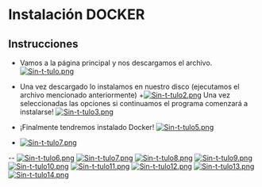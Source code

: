 # Instalación DOCKER

## Instrucciones

+ Vamos a la página principal y nos descargamos el archivo.
[![Sin-t-tulo.png](https://i.postimg.cc/26hJVSgR/Sin-t-tulo.png)](https://postimg.cc/474w0sJB)

+ Una vez descargado lo instalamos en nuestro disco (ejecutamos el archivo mencionado anteriormente)
+[![Sin-t-tulo2.png](https://i.postimg.cc/xTDsXQPn/Sin-t-tulo2.png)](https://postimg.cc/8s4dYq30)
Una vez seleccionadas las opciones si continuamos el programa comenzará a instalarse!
[![Sin-t-tulo3.png](https://i.postimg.cc/Z5VtPnfr/Sin-t-tulo3.png)](https://postimg.cc/v4gNbYwB)
+ ¡Finalmente tendremos instalado Docker!
[![Sin-t-tulo5.png](https://i.postimg.cc/4dqT73fX/Sin-t-tulo5.png)](https://postimg.cc/62rPFt4P)
+ [![Sin-t-tulo7.png](https://i.postimg.cc/gcHwhF93/Sin-t-tulo7.png)](https://postimg.cc/MXXKkLpG)

--
[![Sin-t-tulo6.png](https://i.postimg.cc/Vvcjfv2h/Sin-t-tulo6.png)](https://postimg.cc/YGb48rrN)
[![Sin-t-tulo7.png](https://i.postimg.cc/q7hn22TY/Sin-t-tulo7.png)](https://postimg.cc/rdTKk0zC)
[![Sin-t-tulo8.png](https://i.postimg.cc/vTz6Gzr1/Sin-t-tulo8.png)](https://postimg.cc/1V8zHDYP)
[![Sin-t-tulo9.png](https://i.postimg.cc/Z50yh6CR/Sin-t-tulo9.png)](https://postimg.cc/cvyJRg7y)
[![Sin-t-tulo10.png](https://i.postimg.cc/RhMNpHkv/Sin-t-tulo10.png)](https://postimg.cc/DJMv88fN)
[![Sin-t-tulo11.png](https://i.postimg.cc/mk8hvr4C/Sin-t-tulo11.png)](https://postimg.cc/T55Rmfp3)
[![Sin-t-tulo12.png](https://i.postimg.cc/63HXw47W/Sin-t-tulo12.png)](https://postimg.cc/47hMQdbq)
[![Sin-t-tulo13.png](https://i.postimg.cc/RZrzMB0H/Sin-t-tulo13.png)](https://postimg.cc/8jbYHxMp)
[![Sin-t-tulo14.png](https://i.postimg.cc/k5srFRvQ/Sin-t-tulo14.png)](https://postimg.cc/kV2h74ZG)
